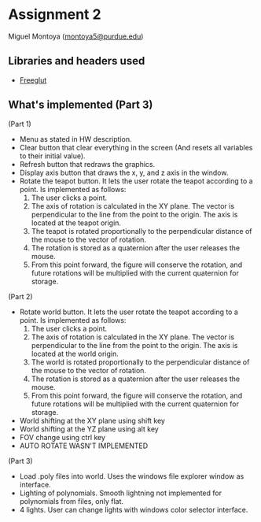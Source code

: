 # Assignment 2

Miguel Montoya (montoya5@purdue.edu)

## Libraries and headers used

- [Freeglut](http://freeglut.sourceforge.net/)

## What's implemented (Part 3)

(Part 1)

- Menu as stated in HW description.
- Clear button that clear everything in the screen (And resets all variables to their initial value).
- Refresh button that redraws the graphics.
- Display axis button that draws the x, y, and z axis in the window.
- Rotate the teapot button. It lets the user rotate the teapot according to a point. Is implemented as follows:
    1. The user clicks a point.
    2. The axis of rotation is calculated in the XY plane. The vector is perpendicular to the line from the point to the origin. The axis is located at the teapot origin.
    3. The teapot is rotated proportionally to the perpendicular distance of the mouse to the vector of rotation.
    4. The rotation is stored as a quaternion after the user releases the mouse.
    5. From this point forward, the figure will conserve the rotation, and future rotations will be multiplied with the current quaternion for storage.

(Part 2)

- Rotate world button. It lets the user rotate the teapot according to a point. Is implemented as follows:
    1. The user clicks a point.
    2. The axis of rotation is calculated in the XY plane. The vector is perpendicular to the line from the point to the origin. The axis is located at the world origin.
    3. The world is rotated proportionally to the perpendicular distance of the mouse to the vector of rotation.
    4. The rotation is stored as a quaternion after the user releases the mouse.
    5. From this point forward, the figure will conserve the rotation, and future rotations will be multiplied with the current quaternion for storage.
- World shifting at the XY plane using shift key
- World shifting at the YZ plane using alt key
- FOV change using ctrl key
- AUTO ROTATE WASN'T IMPLEMENTED

(Part 3)

- Load .poly files into world. Uses the windows file explorer window as interface.
- Lighting of polynomials. Smooth lightning not implemented for polynomials from files, only flat.
- 4 lights. User can change lights with windows color selector interface.
